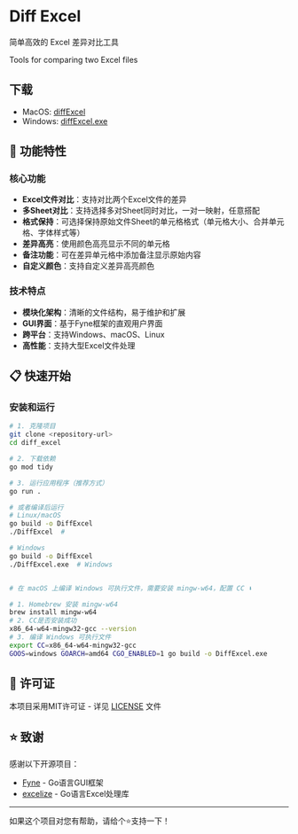 # Diff Excel
简单高效的 Excel 差异对比工具

Tools for comparing two Excel files

## 下载
- MacOS: [diffExcel](https://github.com/zbuzhi/diff-excel/releases/download/v1.1.0/diffExcel)
- Windows: [diffExcel.exe](https://github.com/zbuzhi/diff-excel/releases/download/v1.1.0/diffExcel.exe)


## 🚀 功能特性

### 核心功能
- **Excel文件对比**：支持对比两个Excel文件的差异
- **多Sheet对比**：支持选择多对Sheet同时对比，一对一映射，任意搭配
- **格式保持**：可选择保持原始文件Sheet的单元格格式（单元格大小、合并单元格、字体样式等）
- **差异高亮**：使用颜色高亮显示不同的单元格
- **备注功能**：可在差异单元格中添加备注显示原始内容
- **自定义颜色**：支持自定义差异高亮颜色


### 技术特点
- **模块化架构**：清晰的文件结构，易于维护和扩展
- **GUI界面**：基于Fyne框架的直观用户界面
- **跨平台**：支持Windows、macOS、Linux
- **高性能**：支持大型Excel文件处理

## 📋 快速开始

### 安装和运行

```bash
# 1. 克隆项目
git clone <repository-url>
cd diff_excel

# 2. 下载依赖
go mod tidy

# 3. 运行应用程序（推荐方式）
go run .

# 或者编译后运行
# Linux/macOS
go build -o DiffExcel
./DiffExcel  # 

# Windows
go build -o DiffExcel
./DiffExcel.exe  # Windows


# 在 macOS 上编译 Windows 可执行文件，需要安装 mingw-w64，配置 CC ⬇️

# 1. Homebrew 安装 mingw-w64
brew install mingw-w64
# 2. CC是否安装成功
x86_64-w64-mingw32-gcc --version
# 3. 编译 Windows 可执行文件
export CC=x86_64-w64-mingw32-gcc
GOOS=windows GOARCH=amd64 CGO_ENABLED=1 go build -o DiffExcel.exe
```

## 📄 许可证

本项目采用MIT许可证 - 详见 [LICENSE](LICENSE) 文件

## ⭐ 致谢

感谢以下开源项目：
- [Fyne](https://fyne.io/) - Go语言GUI框架
- [excelize](https://github.com/qax-os/excelize) - Go语言Excel处理库

---

如果这个项目对您有帮助，请给个⭐️支持一下！
